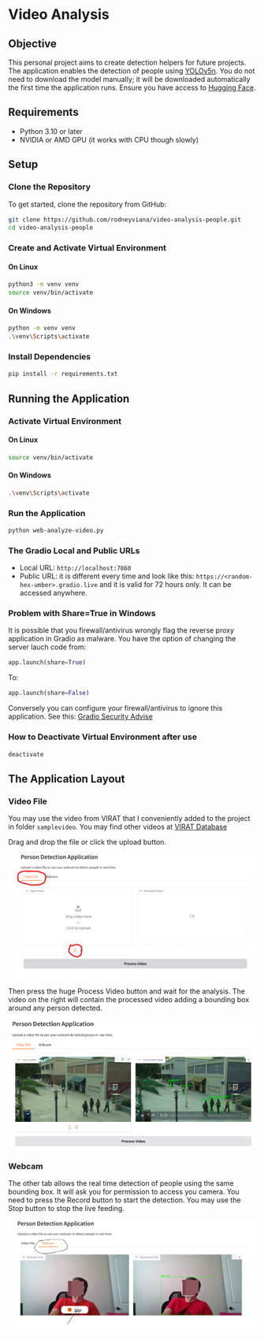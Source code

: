 # Video Analysis

## Objective
This personal project aims to create detection helpers for future projects. The application enables the detection of people using [YOLOv5n](https://docs.ultralytics.com/models/yolov5/). You do not need to download the model manually; it will be downloaded automatically the first time the application runs. Ensure you have access to [Hugging Face](https://huggingface.co/).

## Requirements
- Python 3.10 or later
- NVIDIA or AMD GPU (it works with CPU though slowly)

## Setup

### Clone the Repository
To get started, clone the repository from GitHub:

```bash
git clone https://github.com/rodneyviana/video-analysis-people.git
cd video-analysis-people
```
### Create and Activate Virtual Environment

#### On Linux
```bash
python3 -m venv venv
source venv/bin/activate
```

#### On Windows
```bash
python -m venv venv
.\venv\Scripts\activate
```

### Install Dependencies
```bash
pip install -r requirements.txt
```

## Running the Application

### Activate Virtual Environment

#### On Linux
```bash
source venv/bin/activate
```

#### On Windows
```bash
.\venv\Scripts\activate
```

### Run the Application
```bash
python web-analyze-video.py
```
### The Gradio Local and Public URLs
- Local URL: ```http://localhost:7860```
- Public URL: it is different every time and look like this:
```https://<random-hex-umber>.gradio.live``` and it is valid for 72 hours only. It can be accessed anywhere.

### Problem with Share=True in Windows
It is possible that you firewall/antivirus wrongly flag the reverse proxy application in Gradio as malware. You have the option of changing the server lauch code from:
```python
app.launch(share=True)
```
To:
```python
app.launch(share=False)
```

Conversely you can configure your firewall/antivirus to ignore this application. See this:
[Gradio Security Advise](https://github.com/gradio-app/gradio/security/advisories/GHSA-279j-x4gx-hfrh)

### How to Deactivate Virtual Environment after use
```bash
deactivate
```
## The Application Layout

### Video File
You may use the video from VIRAT that I conveniently added to the project in folder ```samplevideo```. You may find other videos at [VIRAT Database](https://viratdata.org/)

Drag and drop the file or click the upload button.

![Video File](image.png)

Then press the huge Process Video button and wait for the analysis. The video on the right will contain the processed video adding a bounding box around any person detected.

![Bounding Boxes](image-1.png)

### Webcam
The other tab allows the real time detection of people using the same bounding box. It will ask you for permission to access you camera. You need to press the Record button to start the detection. You may use the Stop button to stop the live feeding.

![alt text](image-2.png)

